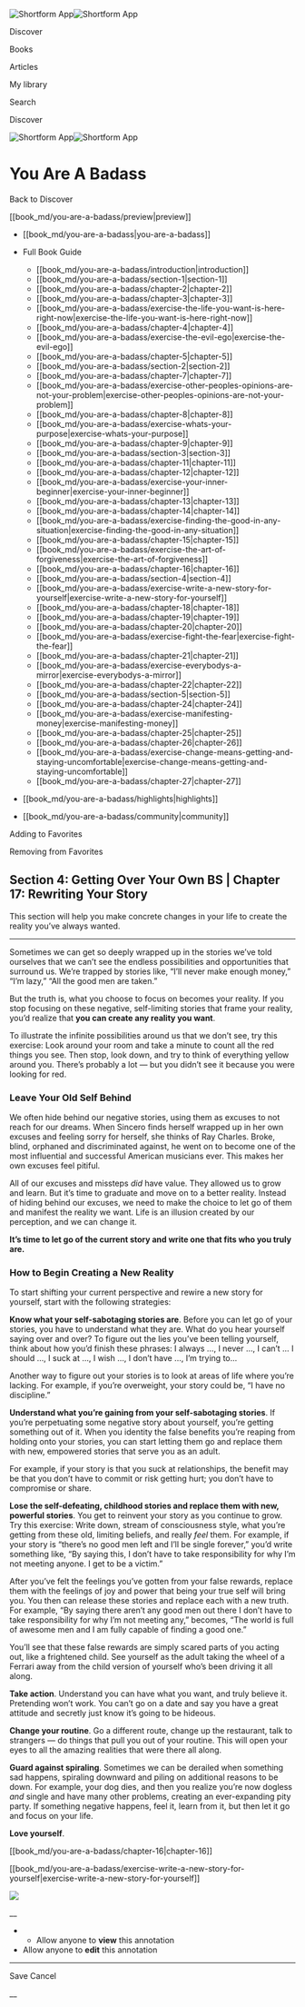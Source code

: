 ![Shortform App](/img/logo.36a2399e.svg)![Shortform App](/img/logo-dark.70c1b072.svg)

Discover

Books

Articles

My library

Search

Discover

![Shortform App](/img/logo.36a2399e.svg)![Shortform App](/img/logo-dark.70c1b072.svg)

# You Are A Badass

Back to Discover

[[book_md/you-are-a-badass/preview|preview]]

  * [[book_md/you-are-a-badass|you-are-a-badass]]
  * Full Book Guide

    * [[book_md/you-are-a-badass/introduction|introduction]]
    * [[book_md/you-are-a-badass/section-1|section-1]]
    * [[book_md/you-are-a-badass/chapter-2|chapter-2]]
    * [[book_md/you-are-a-badass/chapter-3|chapter-3]]
    * [[book_md/you-are-a-badass/exercise-the-life-you-want-is-here-right-now|exercise-the-life-you-want-is-here-right-now]]
    * [[book_md/you-are-a-badass/chapter-4|chapter-4]]
    * [[book_md/you-are-a-badass/exercise-the-evil-ego|exercise-the-evil-ego]]
    * [[book_md/you-are-a-badass/chapter-5|chapter-5]]
    * [[book_md/you-are-a-badass/section-2|section-2]]
    * [[book_md/you-are-a-badass/chapter-7|chapter-7]]
    * [[book_md/you-are-a-badass/exercise-other-peoples-opinions-are-not-your-problem|exercise-other-peoples-opinions-are-not-your-problem]]
    * [[book_md/you-are-a-badass/chapter-8|chapter-8]]
    * [[book_md/you-are-a-badass/exercise-whats-your-purpose|exercise-whats-your-purpose]]
    * [[book_md/you-are-a-badass/chapter-9|chapter-9]]
    * [[book_md/you-are-a-badass/section-3|section-3]]
    * [[book_md/you-are-a-badass/chapter-11|chapter-11]]
    * [[book_md/you-are-a-badass/chapter-12|chapter-12]]
    * [[book_md/you-are-a-badass/exercise-your-inner-beginner|exercise-your-inner-beginner]]
    * [[book_md/you-are-a-badass/chapter-13|chapter-13]]
    * [[book_md/you-are-a-badass/chapter-14|chapter-14]]
    * [[book_md/you-are-a-badass/exercise-finding-the-good-in-any-situation|exercise-finding-the-good-in-any-situation]]
    * [[book_md/you-are-a-badass/chapter-15|chapter-15]]
    * [[book_md/you-are-a-badass/exercise-the-art-of-forgiveness|exercise-the-art-of-forgiveness]]
    * [[book_md/you-are-a-badass/chapter-16|chapter-16]]
    * [[book_md/you-are-a-badass/section-4|section-4]]
    * [[book_md/you-are-a-badass/exercise-write-a-new-story-for-yourself|exercise-write-a-new-story-for-yourself]]
    * [[book_md/you-are-a-badass/chapter-18|chapter-18]]
    * [[book_md/you-are-a-badass/chapter-19|chapter-19]]
    * [[book_md/you-are-a-badass/chapter-20|chapter-20]]
    * [[book_md/you-are-a-badass/exercise-fight-the-fear|exercise-fight-the-fear]]
    * [[book_md/you-are-a-badass/chapter-21|chapter-21]]
    * [[book_md/you-are-a-badass/exercise-everybodys-a-mirror|exercise-everybodys-a-mirror]]
    * [[book_md/you-are-a-badass/chapter-22|chapter-22]]
    * [[book_md/you-are-a-badass/section-5|section-5]]
    * [[book_md/you-are-a-badass/chapter-24|chapter-24]]
    * [[book_md/you-are-a-badass/exercise-manifesting-money|exercise-manifesting-money]]
    * [[book_md/you-are-a-badass/chapter-25|chapter-25]]
    * [[book_md/you-are-a-badass/chapter-26|chapter-26]]
    * [[book_md/you-are-a-badass/exercise-change-means-getting-and-staying-uncomfortable|exercise-change-means-getting-and-staying-uncomfortable]]
    * [[book_md/you-are-a-badass/chapter-27|chapter-27]]
  * [[book_md/you-are-a-badass/highlights|highlights]]
  * [[book_md/you-are-a-badass/community|community]]



Adding to Favorites 

Removing from Favorites 

## Section 4: Getting Over Your Own BS | Chapter 17: Rewriting Your Story

This section will help you make concrete changes in your life to create the reality you’ve always wanted.

* * *

Sometimes we can get so deeply wrapped up in the stories we’ve told ourselves that we can’t see the endless possibilities and opportunities that surround us. We’re trapped by stories like, “I’ll never make enough money,” “I’m lazy,” “All the good men are taken.”

But the truth is, what you choose to focus on becomes your reality. If you stop focusing on these negative, self-limiting stories that frame your reality, you’d realize that **you can create any reality you want**.

To illustrate the infinite possibilities around us that we don’t see, try this exercise: Look around your room and take a minute to count all the red things you see. Then stop, look down, and try to think of everything yellow around you. There’s probably a lot — but you didn’t see it because you were looking for red.

### Leave Your Old Self Behind

We often hide behind our negative stories, using them as excuses to not reach for our dreams. When Sincero finds herself wrapped up in her own excuses and feeling sorry for herself, she thinks of Ray Charles. Broke, blind, orphaned and discriminated against, he went on to become one of the most influential and successful American musicians ever. This makes her own excuses feel pitiful.

All of our excuses and missteps _did_ have value. They allowed us to grow and learn. But it’s time to graduate and move on to a better reality. Instead of hiding behind our excuses, we need to make the choice to let go of them and manifest the reality we want. Life is an illusion created by our perception, and we can change it.

**It’s time to let go of the current story and write one that fits who you truly are.**

### How to Begin Creating a New Reality

To start shifting your current perspective and rewire a new story for yourself, start with the following strategies:

**Know what your self-sabotaging stories are**. Before you can let go of your stories, you have to understand what they are. What do you hear yourself saying over and over? To figure out the lies you’ve been telling yourself, think about how you’d finish these phrases: I always …, I never …, I can’t … I should …, I suck at …, I wish …, I don’t have ..., I’m trying to...

Another way to figure out your stories is to look at areas of life where you’re lacking. For example, if you’re overweight, your story could be, “I have no discipline.”

**Understand what you’re gaining from your self-sabotaging stories**. If you’re perpetuating some negative story about yourself, you’re getting something out of it. When you identity the false benefits you’re reaping from holding onto your stories, you can start letting them go and replace them with new, empowered stories that serve you as an adult.

For example, if your story is that you suck at relationships, the benefit may be that you don’t have to commit or risk getting hurt; you don’t have to compromise or share.

**Lose the self-defeating, childhood stories and replace them with new, powerful stories**. You get to reinvent your story as you continue to grow. Try this exercise: Write down, stream of consciousness style, what you’re getting from these old, limiting beliefs, and really _feel_ them. For example, if your story is “there’s no good men left and I’ll be single forever,” you’d write something like, “By saying this, I don’t have to take responsibility for why I’m not meeting anyone. I get to be a victim.”

After you’ve felt the feelings you’ve gotten from your false rewards, replace them with the feelings of joy and power that being your true self will bring you. You then can release these stories and replace each with a new truth. For example, “By saying there aren’t any good men out there I don’t have to take responsibility for why I’m not meeting any,” becomes, “The world is full of awesome men and I am fully capable of finding a good one.”

You’ll see that these false rewards are simply scared parts of you acting out, like a frightened child. See yourself as the adult taking the wheel of a Ferrari away from the child version of yourself who’s been driving it all along.

**Take action**. Understand you can have what you want, and truly believe it. Pretending won’t work. You can’t go on a date and say you have a great attitude and secretly just know it’s going to be hideous.

**Change your routine**. Go a different route, change up the restaurant, talk to strangers — do things that pull you out of your routine. This will open your eyes to all the amazing realities that were there all along.

**Guard against spiraling**. Sometimes we can be derailed when something sad happens, spiraling downward and piling on additional reasons to be down. For example, your dog dies, and then you realize you’re now dogless _and_ single and have many other problems, creating an ever-expanding pity party. If something negative happens, feel it, learn from it, but then let it go and focus on your life.

**Love yourself**.

[[book_md/you-are-a-badass/chapter-16|chapter-16]]

[[book_md/you-are-a-badass/exercise-write-a-new-story-for-yourself|exercise-write-a-new-story-for-yourself]]

![](https://bat.bing.com/action/0?ti=56018282&Ver=2&mid=1d6d9abb-2c86-42ab-8c16-4c1289d4fb07&sid=72e6e650642c11eeb2dd2161d176fe8d&vid=72e70890642c11eeb72d79fe7b6df2c6&vids=0&msclkid=N&pi=0&lg=en-US&sw=800&sh=600&sc=24&nwd=1&tl=Shortform%20%7C%20Book&p=https%3A%2F%2Fwww.shortform.com%2Fapp%2Fbook%2Fyou-are-a-badass%2Fsection-4&r=&lt=1458&evt=pageLoad&sv=1&rn=550832)

__

  *   * Allow anyone to **view** this annotation
  * Allow anyone to **edit** this annotation



* * *

Save Cancel

__



